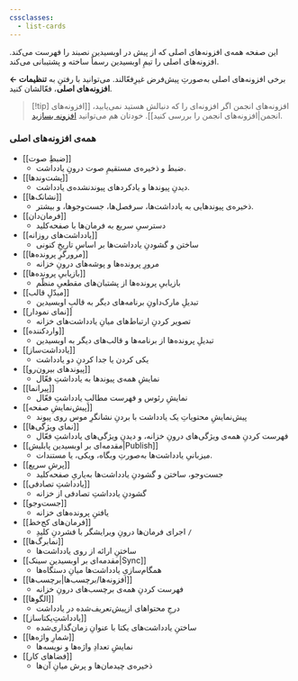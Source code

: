 ```yaml
---
cssclasses:
  - list-cards
---
```

این صفحه همه‌ی افزونه‌های اصلی که از پیش در اوبسیدین نصبند را فهرست می‌کند. افزونه‌های اصلی را تیمِ اوبسیدین رسماً ساخته و پشتیبانی می‌کند.

برخی افزونه‌های اصلی به‌صورتِ پیش‌فرض غیرِفعّالند. می‌توانید با رفتنِ به **تنظیمات ← افزونه‌های اصلی**، فعّالشان کنید.

> [!tip] افزونه‌های انجمن
> اگر افزونه‌ای را که دنبالش هستید نمی‌یابید، [[افزونه‌های انجمن|افزونه‌های انجمن را بررسی کنید]]. خودتان هم می‌توانید [افزونه بسازید](https://docs.obsidian.md/Plugins/Getting+started/Build+a+plugin).

### همه‌ی افزونه‌های اصلی

- [[ضبطِ صوت]]
	- ضبط و ذخیره‌ی مستقیمِ صوت درونِ یادداشت.
- [[پشت‌وندها]]
	- دیدنِ پیوندها و یادکردهای پیوندنشده‌ی یادداشت.
- [[نشانک‌ها]]
	- ذخیره‌ی پیوندهایی به یادداشت‌ها، سرفصل‌ها، جست‌وجوها، و بیشتر.
- [[فرمان‌دان]]
	- دسترسیِ سریع به فرمان‌ها با صفحه‌کلید
- [[یادداشت‌های روزانه]]
	- ساختن و گشودنِ یادداشت‌ها بر اساسِ تاریخِ کنونی
- [[مرورگرِ پرونده‌ها]]
	- مرورِ پرونده‌ها و پوشه‌های درونِ خزانه
- [[بازیابیِ پرونده‌ها]]
	- بازیابیِ پرونده‌ها از پشتبان‌های مقطعیِ منظّم
- [[مبدّلِ قالب]]
	- تبدیلِ مارک‌داونِ برنامه‌های دیگر به قالبِ اوبسیدین
- [[نمای نمودار]]
	- تصویر کردنِ ارتباط‌های میانِ یادداشت‌های خزانه
- [[واردکننده]]
	- تبدیلِ پرونده‌ها از برنامه‌ها و قالب‌های دیگر به اوبسیدین
- [[یادداشت‌ساز]]
	- یکی کردن یا جدا کردنِ دو یادداشت 
- [[پیوندهای بیرون‌رو]]
	- نمایشِ همه‌ی پیوندها به یادداشتِ فعّال
- [[پیرانما]]
	- نمایشِ رئوس و فهرست مطالبِ یادداشتِ فعّال 
- [[پیش‌نمایشِ صفحه]]
	- پیش‌نمایشِ محتویاتِ یک یادداشت با بردنِ نشانگرِ موس روی پیوند
- [[نمای ویژگی‌ها]]
	- فهرست کردنِ همه‌ی ویژگی‌های درونِ خزانه، و دیدنِ ویژگی‌های یادداشتِ فعّال
- [[مقدمه‌ای بر اوبسیدین پابلیش|Publish]]
	- میزبانیِ یادداشت‌ها به‌صورتِ وبگاه، ویکی، یا مستندات.
- [[پرشِ سریع]]
	- جست‌وجو، ساختن و گشودنِ یادداشت‌ها به‌یاریِ صفحه‌کلید
- [[یادداشتِ تصادفی]]
	- گشودنِ یادداشتِ تصادفی از خزانه
- [[جست‌وجو]]
	- یافتنِ پرونده‌های خزانه
- [[فرمان‌های کج‌خط]]
	- اجرای فرمان‌ها درونِ ویرایشگر با فشردنِ کلیدِ `/`
- [[نمابرگ‌ها]]
	- ساختنِ ارائه از روی یادداشت‌ها
- [[مقدمه‌ای بر اوبسیدین سینک|Sync]]
	- همگام‌سازیِ یادداشت‌ها میانِ دستگاه‌ها
- [[افزونه‌ها/برچسب‌ها|برچسب‌ها]]
	- فهرست کردنِ همه‌ی برچسب‌های درونِ خزانه
- [[الگوها]]
	- درجِ محتواهای ازپیش‌تعریف‌شده در یادداشت
- [[یادداشتِ‌یکتاساز]]
	- ساختنِ یادداشت‌های یکتا با عنوانِ زمان‌گذاری‌شده
- [[شمارِ واژه‌ها]]
	- نمایشِ تعدادِ واژه‌ها و نویسه‌ها
- [[فضاهای کار]]
	- ذخیره‌ی چیدمان‌ها و پرش میانِ آن‌ها